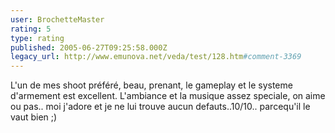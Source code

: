 ```yaml
---
user: BrochetteMaster
rating: 5
type: rating
published: 2005-06-27T09:25:58.000Z
legacy_url: http://www.emunova.net/veda/test/128.htm#comment-3369
---
```

L'un de mes shoot préféré, beau, prenant, le gameplay et le systeme d'armement est excellent. L'ambiance et la musique assez speciale, on aime ou pas.. moi j'adore et je ne lui trouve aucun defauts..10/10.. parcequ'il le vaut bien ;)